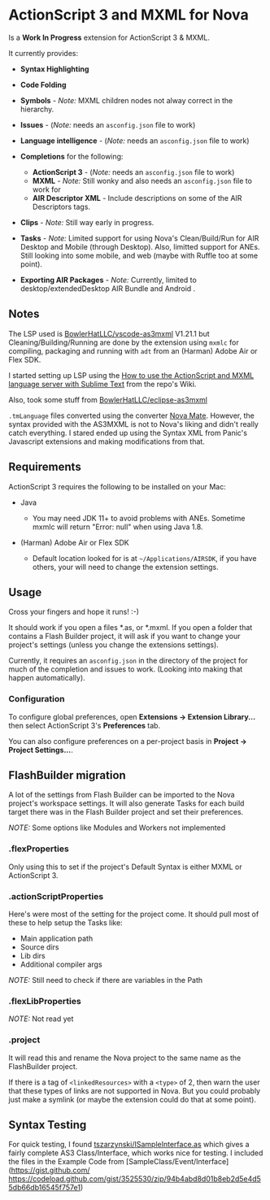 # ActionScript 3 and MXML for Nova

Is a **Work In Progress** extension for ActionScript 3 & MXML.

It currently provides:

 * **Syntax Highlighting**

 * **Code Folding**

 * **Symbols** - *Note:* MXML children nodes not alway correct in the hierarchy.

 * **Issues** - (*Note:* needs an `asconfig.json` file to work)

 * **Language intelligence** - (*Note:* needs an `asconfig.json` file to work)

 * **Completions** for the following:
   * **ActionScript 3** - (*Note:* needs an `asconfig.json` file to work)
   * **MXML** - *Note:* Still wonky and also needs an `asconfig.json` file to work for
   * **AIR Descriptor XML** - Include descriptions on some of the AIR Descriptors tags.

 * **Clips** - *Note:* Still way early in progress.

 * **Tasks** - *Note:* Limited support for using Nova's Clean/Build/Run for AIR Desktop and Mobile (through Desktop). Also, limitted support for ANEs. Still looking into some mobile, and web (maybe with Ruffle too at some point).

 * **Exporting AIR Packages** - *Note:* Currently, limited to desktop/extendedDesktop AIR Bundle and Android .

## Notes

The LSP used is [BowlerHatLLC/vscode-as3mxml](https://github.com/BowlerHatLLC/vscode-as3mxml) V1.21.1 but Cleaning/Building/Running are done by the extension using `mxmlc` for compiling, packaging and running with `adt` from an (Harman) Adobe Air or Flex SDK.

I started setting up LSP using the [How to use the ActionScript and MXML language server with Sublime Text](https://github.com/BowlerHatLLC/vscode-as3mxml/wiki/How-to-use-the-ActionScript-and-MXML-language-server-with-Sublime-Text) from the repo's Wiki.

Also, took some stuff from [BowlerHatLLC/eclipse-as3mxml](https://github.com/BowlerHatLLC/eclipse-as3mxml/blob/master/language-configurations/actionscript.configuration.json)

`.tmLanguage` files converted using the converter [Nova Mate](https://github.com/gredman/novamate). However, the syntax provided with the AS3MXML is not to Nova's liking and didn't really catch everything. I stared ended up using the Syntax XML from Panic's Javascript extensions and making modifications from that.

## Requirements

ActionScript 3 requires the following to be installed on your Mac:

* Java

  * You may need JDK 11+ to avoid problems with ANEs. Sometime mxmlc will return "Error: null" when using Java 1.8.

* (Harman) Adobe Air or Flex SDK

  * Default location looked for is at `~/Applications/AIRSDK`, if you have others, your will need to change the extension settings.

## Usage

Cross your fingers and hope it runs! :-)

It should work if you open a files *.as, or *.mxml. If you open a folder that contains a Flash Builder project, it will ask if you want to change your project's settings (unless you change the extensions settings).

Currently, it requires an `asconfig.json` in the directory of the project for much of the completion and issues to work. (Looking into making that happen automatically).

### Configuration

To configure global preferences, open **Extensions → Extension Library...** then select ActionScript 3's **Preferences** tab.

You can also configure preferences on a per-project basis in **Project → Project Settings...**.

## FlashBuilder migration

A lot of the settings from Flash Builder can be imported to the Nova project's workspace settings. It will also generate Tasks for each build target there was in the Flash Builder project and set their preferences.

*NOTE:* Some options like Modules and Workers not implemented

### .flexProperties

Only using this to set if the project's Default Syntax is either MXML or ActionScript 3.

### .actionScriptProperties

Here's were most of the setting for the project come. It should pull most of these to help setup the Tasks like:

 * Main application path
 * Source dirs
 * Lib dirs
 * Additional compiler args

*NOTE:* Still need to check if there are variables in the Path

### .flexLibProperties

*NOTE:* Not read yet

### .project

It will read this and rename the Nova project to the same name as the FlashBuilder project.

If there is a tag of `<linkedResources>` with a `<type>` of 2, then warn the user that these types of links are not supported in Nova. But you could probably just make a symlink (or maybe the extension could do that at some point).

## Syntax Testing

For quick testing, I found [tszarzynski/ISampleInterface.as](https://gist.github.com/tszarzynski/3525530) which gives a fairly complete AS3 Class/Interface, which works nice for testing.
I included the files in the Example Code from [SampleClass/Event/Interface](https://gist.github.com/
https://codeload.github.com/gist/3525530/zip/94b4abd8d01b8eb2d5e4d55db66db16545f757e1)
